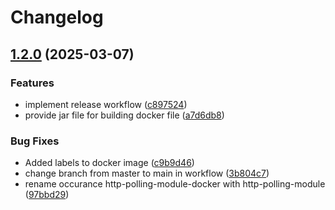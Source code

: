 # Changelog

## [1.2.0](https://github.com/dnpm-dip/http-polling-module/compare/v1.1.0...v1.2.0) (2025-03-07)


### Features

* implement release workflow ([c897524](https://github.com/dnpm-dip/http-polling-module/commit/c897524331cb6dc39f7b3d13d3eed647b7013bb3))
* provide jar file for building docker file ([a7d6db8](https://github.com/dnpm-dip/http-polling-module/commit/a7d6db8daca2059e7bad81430a604a17b5a0162a))


### Bug Fixes

* Added labels to docker image ([c9b9d46](https://github.com/dnpm-dip/http-polling-module/commit/c9b9d46e164732087f2eea02122e3b74af09de33))
* change branch from master to main in workflow ([3b804c7](https://github.com/dnpm-dip/http-polling-module/commit/3b804c7319cf946213752f1b6dd55e5ae2238a32))
* rename occurance http-polling-module-docker with http-polling-module ([97bbd29](https://github.com/dnpm-dip/http-polling-module/commit/97bbd299206b2feb132d1a98670b80760037c58e))
